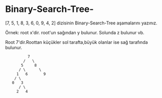 # Binary-Search-Tree- 
[7, 5, 1, 8, 3, 6, 0, 9, 4, 2] dizisinin Binary-Search-Tree aşamalarını yazınız. 

Örnek: root x'dir. root'un sağından y bulunur. Solunda z bulunur vb.

   Root 7'dir.Roottan küçükler sol tarafta,büyük olanlar ise sağ tarafında bulunur.
   
              7
            /   \
           5     8
          / \      \
         1   6       9
        / \
       0   3
          / \
         2   4

